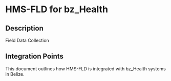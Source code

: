 # HMS-FLD for bz_Health

## Description

Field Data Collection

## Integration Points

This document outlines how HMS-FLD is integrated with bz_Health systems in Belize.
